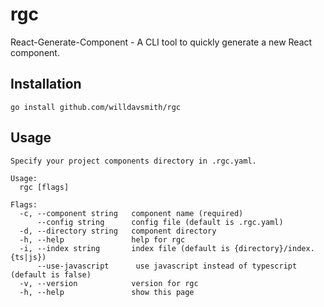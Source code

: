 # rgc
React-Generate-Component - A CLI tool to quickly generate a new React component.

## Installation
```
go install github.com/willdavsmith/rgc
```

## Usage
```
Specify your project components directory in .rgc.yaml.

Usage:
  rgc [flags]

Flags:
  -c, --component string   component name (required)
      --config string      config file (default is .rgc.yaml)
  -d, --directory string   component directory
  -h, --help               help for rgc
  -i, --index string       index file (default is {directory}/index.{ts|js})
      --use-javascript      use javascript instead of typescript (default is false)
  -v, --version            version for rgc
  -h, --help               show this page
```
